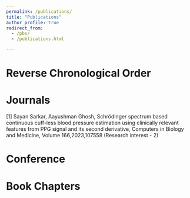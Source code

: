 ```yaml
---
permalink: /publications/
title: "Publications"
author_profile: true
redirect_from: 
  - /pbs/
  - /publications.html

---
```

# Reverse Chronological Order 

# Journals 

[1] Sayan Sarkar, Aayushman Ghosh, Schrödinger spectrum based continuous cuff-less blood pressure estimation using clinically relevant features from PPG signal and its second derivative, Computers in Biology and Medicine, Volume 166,2023,107558 (Research interest - 2)

# Conference

# Book Chapters


